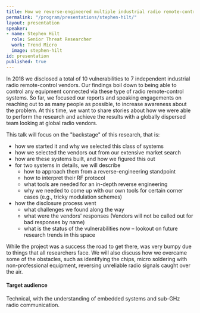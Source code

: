 ```yaml
---
title: How we reverse-engineered multiple industrial radio remote-control systems
permalink: "/program/presentations/stephen-hilt/"
layout: presentation
speaker:
- name: Stephen Hilt
  role: Senior Threat Researcher
  work: Trend Micro
  image: stephen-hilt
id: presentation
published: true
---
```


In 2018 we disclosed a total of 10 vulnerabilities to 7 independent industrial radio remote-control vendors. Our findings boil down to being able to control any equipment connected via these type of radio remote-control systems. So far, we focused our reports and speaking engagements on reaching out to as many people as possible, to increase awareness about the problem. At this time, we want to share stories about how we were able to perform the research and achieve the results with a globally dispersed team looking at global radio vendors.

This talk will focus on the "backstage" of this research, that is:
* how we started it and why we selected this class of systems
* how we selected the vendors out from our extensive market search
* how are these systems built, and how we figured this out
* for two systems in details, we will describe
	* how to approach them from a reverse-engineering standpoint
	* how to interpret their RF protocol
	* what tools are needed for an in-depth reverse engineering
	* why we needed to come up with our own tools for certain corner cases (e.g., tricky modulation schemes)
* how the disclosure process went
	* what challenges we found along the way
	* what were the vendors' responses (Vendors will not be called out for bad responses by name)
	* what is the status of the vulnerabilities now – lookout on future research trends in this space

While the project was a success the road to get there, was very bumpy due to things that all researchers face. We will also discuss how we overcame some of the obstacles, such as identifying the chips, micro soldering with non-professional equipment, reversing unreliable radio signals caught over the air.

#### Target audience
Technical, with the understanding of embedded systems and sub-GHz radio communication.